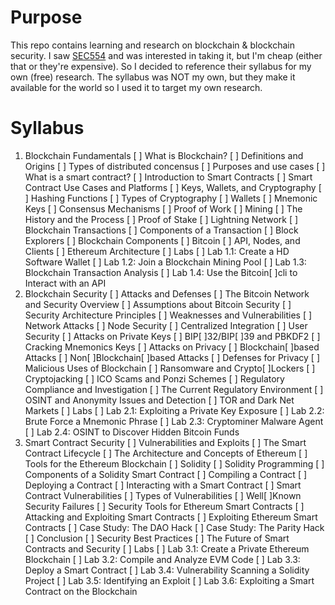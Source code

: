 # Purpose
This repo contains learning and research on blockchain & blockchain security. I saw [SEC554](https://www.sans.org/cyber-security-courses/blockchain-smart-contract-security/) and was interested in taking it, but I'm cheap (either that or they're expensive). So I decided to reference their syllabus for my own (free) research. The syllabus was NOT my own, but they make it available for the world so I used it to target my own research.

# Syllabus
1. Blockchain Fundamentals
  [ ] What is Blockchain?
    [ ] Definitions and Origins
    [ ] Types of distributed concensus
    [ ] Purposes and use cases
  [ ] What is a smart contract?
    [ ] Introduction to Smart Contracts
    [ ] Smart Contract Use Cases and Platforms
  [ ] Keys, Wallets, and Cryptography
    [ ] Hashing Functions
    [ ] Types of Cryptography
    [ ] Wallets
    [ ] Mnemonic Keys
  [ ] Consensus Mechanisms
    [ ] Proof of Work
    [ ] Mining [ ] The History and the Process
    [ ] Proof of Stake
    [ ] Lightning Network
  [ ] Blockchain Transactions
    [ ] Components of a Transaction
    [ ] Block Explorers
  [ ] Blockchain Components
    [ ] Bitcoin [ ] API, Nodes, and Clients
    [ ] Ethereum Architecture
  [ ] Labs
    [ ] Lab 1.1: Create a HD Software Wallet
    [ ] Lab 1.2: Join a Blockchain Mining Pool
    [ ] Lab 1.3: Blockchain Transaction Analysis
    [ ] Lab 1.4: Use the Bitcoin[ ]cli to Interact with an API
2. Blockchain Security [ ] Attacks and Defenses
  [ ] The Bitcoin Network and Security Overview
    [ ] Assumptions about Bitcoin Security
    [ ] Security Architecture Principles
  [ ] Weaknesses and Vulnerabilities
    [ ] Network Attacks
    [ ] Node Security
    [ ] Centralized Integration
    [ ] User Security
  [ ] Attacks on Private Keys
    [ ] BIP[ ]32/BIP[ ]39 and PBKDF2
    [ ] Cracking Mnemonics Keys
  [ ] Attacks on Privacy
    [ ] Blockchain[ ]based Attacks
    [ ] Non[ ]Blockchain[ ]based Attacks
    [ ] Defenses for Privacy
  [ ] Malicious Uses of Blockchain
    [ ] Ransomware and Crypto[ ]Lockers
    [ ] Cryptojacking
    [ ] ICO Scams and Ponzi Schemes
  [ ] Regulatory Compliance and Investigation
    [ ] The Current Regulatory Environment
    [ ] OSINT and Anonymity Issues and Detection
    [ ] TOR and Dark Net Markets
  [ ] Labs
    [ ] Lab 2.1: Exploiting a Private Key Exposure
    [ ] Lab 2.2: Brute Force a Mnemonic Phrase
    [ ] Lab 2.3: Cryptominer Malware Agent
    [ ] Lab 2.4: OSINT to Discover Hidden Bitcoin Funds
3. Smart Contract Security [ ] Vulnerabilities and Exploits
  [ ] The Smart Contract Lifecycle
    [ ] The Architecture and Concepts of Ethereum
    [ ] Tools for the Ethereum Blockchain
  [ ] Solidity
    [ ] Solidity Programming
    [ ] Components of a Solidity Smart Contract
    [ ] Compiling a Contract
    [ ] Deploying a Contract
    [ ] Interacting with a Smart Contract
  [ ] Smart Contract Vulnerabilities
    [ ] Types of Vulnerabilities
    [ ] Well[ ]Known Security Failures
    [ ] Security Tools for Ethereum Smart Contracts
  [ ] Attacking and Exploiting Smart Contracts
    [ ] Exploiting Ethereum Smart Contracts
    [ ] Case Study: The DAO Hack
    [ ] Case Study: The Parity Hack
  [ ] Conclusion
    [ ] Security Best Practices
    [ ] The Future of Smart Contracts and Security
  [ ] Labs
    [ ] Lab 3.1: Create a Private Ethereum Blockchain
    [ ] Lab 3.2: Compile and Analyze EVM Code
    [ ] Lab 3.3: Deploy a Smart Contract
    [ ] Lab 3.4: Vulnerability Scanning a Solidity Project
    [ ] Lab 3.5: Identifying an Exploit
    [ ] Lab 3.6: Exploiting a Smart Contract on the Blockchain

